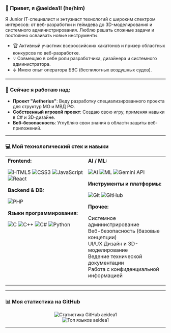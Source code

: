 ### 👋 Привет, я @aeidea1! (he/him)

Я Junior IT-специалист и энтузиаст технологий с широким спектром интересов: от веб-разработки и геймдева до 3D-моделирования и системного администрирования. Люблю решать сложные задачи и постоянно осваивать новые инструменты.

- 🏆 Активный участник всероссийских хакатонов и призер областных конкурсов по веб-разработке.
- 💡 Совмещаю в себе роли разработчика, дизайнера и системного администратора.
- ✈️ Имею опыт оператора БВС (беспилотных воздушных судов).

---

### 🔭 Сейчас я работаю над:

- **Проект "Aetherius"**: Веду разработку специализированного проекта для структур МО и МВД РФ.
- **Собственный игровой проект**: Создаю свою игру, применяя навыки в C# и 3D-дизайне.
- **Веб-безопасность**: Углубляю свои знания в области защиты веб-приложений.

---

### 💻 Мой технологический стек и навыки

<table>
  <tr>
    <td valign="top" width="50%">
      <strong>Frontend:</strong><br>
      <p>
        <img src="https://img.shields.io/badge/html5-%23E34F26.svg?style=for-the-badge&logo=html5&logoColor=white" alt="HTML5" />
        <img src="https://img.shields.io/badge/css3-%231572B6.svg?style=for-the-badge&logo=css3&logoColor=white" alt="CSS3" />
        <img src="https://img.shields.io/badge/javascript-%23323330.svg?style=for-the-badge&logo=javascript&logoColor=%23F7DF1E" alt="JavaScript" />
        <img src="https://img.shields.io/badge/react-%2320232a.svg?style=for-the-badge&logo=react&logoColor=%2361DAFB" alt="React" />
      </p>
      <strong>Backend & DB:</strong><br>
      <p>
        <img src="https://img.shields.io/badge/php-%23777BB4.svg?style=for-the-badge&logo=php&logoColor=white" alt="PHP" />
      </p>
      <strong>Языки программирования:</strong><br>
      <p>
        <img src="https://img.shields.io/badge/c-%2300599C.svg?style=for-the-badge&logo=c&logoColor=white" alt="C" />
        <img src="https://img.shields.io/badge/c++-%2300599C.svg?style=for-the-badge&logo=c%2B%2B&logoColor=white" alt="C++" />
        <img src="https://img.shields.io/badge/c%23-%23239120.svg?style=for-the-badge&logo=c-sharp&logoColor=white" alt="C#" />
        <img src="https://img.shields.io/badge/python-3670A0?style=for-the-badge&logo=python&logoColor=ffdd54" alt="Python" />
      </p>
    </td>
    <td valign="top" width="50%">
      <strong>AI / ML:</strong><br>
      <p>
        <img src="https://img.shields.io/badge/AI-%23007BFF.svg?style=for-the-badge&logo=openai&logoColor=white" alt="AI" />
        <img src="https://img.shields.io/badge/Machine%20Learning-%23FF8C00.svg?style=for-the-badge&logo=tensorflow&logoColor=white" alt="ML" />
        <img src="https://img.shields.io/badge/Gemini%20API-%234285F4.svg?style=for-the-badge" alt="Gemini API" />
      </p>
      <strong>Инструменты и платформы:</strong><br>
      <p>
        <img src="https://img.shields.io/badge/git-%23F05033.svg?style=for-the-badge&logo=git&logoColor=white" alt="Git" />
        <img src="https://img.shields.io/badge/github-%23121011.svg?style=for-the-badge&logo=github&logoColor=white" alt="GitHub" />
      </p>
      <strong>Прочее:</strong><br>
      <p>
        Системное администрирование<br>
        Веб-безопасность (базовые концепции)<br>
        UI/UX Дизайн и 3D-моделирование<br>
        Ведение технической документации<br>
        Работа с конфиденциальной информацией
      </p>
    </td>
  </tr>
</table>

---

### 📊 Моя статистика на GitHub

<p align="center">
  <img src="https://github-readme-stats.vercel.app/api?username=aeidea1&show_icons=true&theme=tokyonight&locale=ru" alt="Статистика GitHub aeidea1" />
  <br>
  <img src="https://github-readme-stats.vercel.app/api/top-langs/?username=aeidea1&layout=compact&theme=tokyonight&locale=ru" alt="Топ языков aeidea1" />
</p>

---
